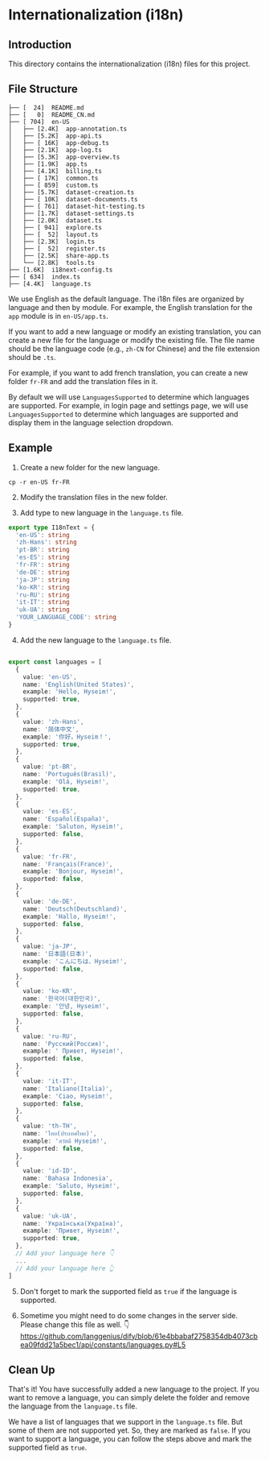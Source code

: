 # Internationalization (i18n)

## Introduction

This directory contains the internationalization (i18n) files for this project.

## File Structure

```
├── [  24]  README.md
├── [   0]  README_CN.md
├── [ 704]  en-US
│   ├── [2.4K]  app-annotation.ts
│   ├── [5.2K]  app-api.ts
│   ├── [ 16K]  app-debug.ts
│   ├── [2.1K]  app-log.ts
│   ├── [5.3K]  app-overview.ts
│   ├── [1.9K]  app.ts
│   ├── [4.1K]  billing.ts
│   ├── [ 17K]  common.ts
│   ├── [ 859]  custom.ts
│   ├── [5.7K]  dataset-creation.ts
│   ├── [ 10K]  dataset-documents.ts
│   ├── [ 761]  dataset-hit-testing.ts
│   ├── [1.7K]  dataset-settings.ts
│   ├── [2.0K]  dataset.ts
│   ├── [ 941]  explore.ts
│   ├── [  52]  layout.ts
│   ├── [2.3K]  login.ts
│   ├── [  52]  register.ts
│   ├── [2.5K]  share-app.ts
│   └── [2.8K]  tools.ts
├── [1.6K]  i18next-config.ts
├── [ 634]  index.ts
├── [4.4K]  language.ts
```

We use English as the default language. The i18n files are organized by language and then by module. For example, the English translation for the `app` module is in `en-US/app.ts`.

If you want to add a new language or modify an existing translation, you can create a new file for the language or modify the existing file. The file name should be the language code (e.g., `zh-CN` for Chinese) and the file extension should be `.ts`.

For example, if you want to add french translation, you can create a new folder `fr-FR` and add the translation files in it.

By default we will use `LanguagesSupported` to determine which languages are supported. For example, in login page and settings page, we will use `LanguagesSupported` to determine which languages are supported and display them in the language selection dropdown.

## Example

1. Create a new folder for the new language.

```
cp -r en-US fr-FR
```

2. Modify the translation files in the new folder.

3. Add type to new language in the `language.ts` file.

```typescript
export type I18nText = {
  'en-US': string
  'zh-Hans': string
  'pt-BR': string
  'es-ES': string
  'fr-FR': string
  'de-DE': string
  'ja-JP': string
  'ko-KR': string
  'ru-RU': string
  'it-IT': string
  'uk-UA': string
  'YOUR_LANGUAGE_CODE': string
}
```

4. Add the new language to the `language.ts` file.

```typescript

export const languages = [
  {
    value: 'en-US',
    name: 'English(United States)',
    example: 'Hello, Hyseim!',
    supported: true,
  },
  {
    value: 'zh-Hans',
    name: '简体中文',
    example: '你好，Hyseim！',
    supported: true,
  },
  {
    value: 'pt-BR',
    name: 'Português(Brasil)',
    example: 'Olá, Hyseim!',
    supported: true,
  },
  {
    value: 'es-ES',
    name: 'Español(España)',
    example: 'Saluton, Hyseim!',
    supported: false,
  },
  {
    value: 'fr-FR',
    name: 'Français(France)',
    example: 'Bonjour, Hyseim!',
    supported: false,
  },
  {
    value: 'de-DE',
    name: 'Deutsch(Deutschland)',
    example: 'Hallo, Hyseim!',
    supported: false,
  },
  {
    value: 'ja-JP',
    name: '日本語(日本)',
    example: 'こんにちは、Hyseim!',
    supported: false,
  },
  {
    value: 'ko-KR',
    name: '한국어(대한민국)',
    example: '안녕, Hyseim!',
    supported: false,
  },
  {
    value: 'ru-RU',
    name: 'Русский(Россия)',
    example: ' Привет, Hyseim!',
    supported: false,
  },
  {
    value: 'it-IT',
    name: 'Italiano(Italia)',
    example: 'Ciao, Hyseim!',
    supported: false,
  },
  {
    value: 'th-TH',
    name: 'ไทย(ประเทศไทย)',
    example: 'สวัสดี Hyseim!',
    supported: false,
  },
  {
    value: 'id-ID',
    name: 'Bahasa Indonesia',
    example: 'Saluto, Hyseim!',
    supported: false,
  },
  {
    value: 'uk-UA',
    name: 'Українська(Україна)',
    example: 'Привет, Hyseim!',
    supported: true,
  },
  // Add your language here 👇
  ...
  // Add your language here 👆
]
```

5. Don't forget to mark the supported field as `true` if the language is supported.

6. Sometime you might need to do some changes in the server side. Please change this file as well. 👇
https://github.com/langgenius/dify/blob/61e4bbabaf2758354db4073cbea09fdd21a5bec1/api/constants/languages.py#L5



## Clean Up

That's it! You have successfully added a new language to the project. If you want to remove a language, you can simply delete the folder and remove the language from the `language.ts` file.

We have a list of languages that we support in the `language.ts` file. But some of them are not supported yet. So, they are marked as `false`. If you want to support a language, you can follow the steps above and mark the supported field as `true`.
